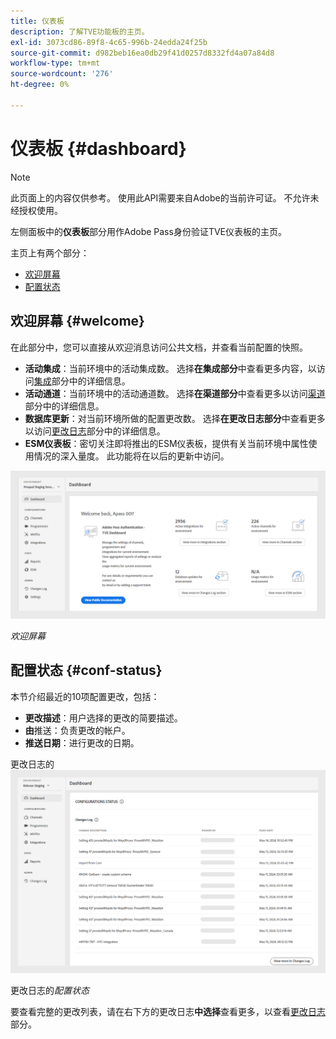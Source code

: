 ```yaml
---
title: 仪表板
description: 了解TVE功能板的主页。
exl-id: 3073cd86-89f8-4c65-996b-24edda24f25b
source-git-commit: d982beb16ea0db29f41d0257d8332fd4a07a84d8
workflow-type: tm+mt
source-wordcount: '276'
ht-degree: 0%

---
```


# 仪表板 {#dashboard}

>[!NOTE]
>
>此页面上的内容仅供参考。 使用此API需要来自Adobe的当前许可证。 不允许未经授权使用。

左侧面板中的&#x200B;**仪表板**&#x200B;部分用作Adobe Pass身份验证TVE仪表板的主页。

主页上有两个部分：

* [欢迎屏幕](#welcome-screen)
* [配置状态](#configuration-status)

## 欢迎屏幕 {#welcome}

在此部分中，您可以直接从欢迎消息访问公共文档，并查看当前配置的快照。

* **活动集成**：当前环境中的活动集成数。 选择&#x200B;**在集成部分**&#x200B;中查看更多内容，以访问[集成](tve-dashboard-integrations.md)部分中的详细信息。
* **活动通道**：当前环境中的活动通道数。 选择&#x200B;**在渠道部分**&#x200B;中查看更多以访问[渠道](tve-dashboard-channels.md)部分中的详细信息。
* **数据库更新**：对当前环境所做的配置更改数。 选择&#x200B;**在更改日志部分**&#x200B;中查看更多以访问[更改日志](tve-dashboard-changes-log.md)部分中的详细信息。
* **ESM仪表板**：密切关注即将推出的ESM仪表板，提供有关当前环境中属性使用情况的深入量度。 此功能将在以后的更新中访问。

![欢迎屏幕](../assets/tve-dashboard/new-tve-dashboard/dashboard/dashboard-welcome-panel-view.png)

*欢迎屏幕*

## 配置状态 {#conf-status}

本节介绍最近的10项配置更改，包括：

* **更改描述**：用户选择的更改的简要描述。
* **由**&#x200B;推送：负责更改的帐户。
* **推送日期**：进行更改的日期。

更改日志的![配置状态](../assets/tve-dashboard/new-tve-dashboard/dashboard/dashboard-configuration-status-panel-view.png)

更改日志的&#x200B;*配置状态*

要查看完整的更改列表，请在右下方的更改日志&#x200B;**中选择**&#x200B;查看更多，以查看[更改日志](tve-dashboard-changes-log.md)部分。
